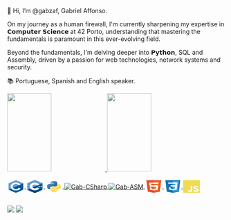 👋 Hi, I’m @gabzaf, Gabriel Affonso.

On my journey as a human firewall, I'm currently sharpening my expertise in 𝗖𝗼𝗺𝗽𝘂𝘁𝗲𝗿 𝗦𝗰𝗶𝗲𝗻𝗰𝗲 at 42 Porto, understanding that mastering the fundamentals is paramount in this ever-evolving field.

Beyond the fundamentals, I'm delving deeper into 𝗣𝘆𝘁𝗵𝗼𝗻, SQL and Assembly, driven by a passion for web technologies, network systems and security.

📚 Portuguese, Spanish and English speaker.

<div>
  <a href="https://github.com/gabzaf">
  <img height="180em" width="45%" src="https://github-readme-stats.vercel.app/api?username=gabzaf&show_icons=true&theme=light&include_all_commits=true&count_private=true"/>
  <img height="180em" width="45%" src="https://github-readme-stats.vercel.app/api/top-langs/?username=gabzaf&layout=compact&langs_count=16&theme=light"/>
</div>
  
<div style="display: inline_block"><br>
  <img align="center" alt="Gab-C" height="30" width="40" src="https://raw.githubusercontent.com/devicons/devicon/master/icons/c/c-original.svg">
  <img align="center" alt="Gab-Cpp" height="30" width="40" src="https://raw.githubusercontent.com/devicons/devicon/master/icons/cplusplus/cplusplus-original.svg">
  <img align="center" alt="Gab-Python" height="30" width="40" src="https://raw.githubusercontent.com/devicons/devicon/master/icons/python/python-original.svg">
  <img align="center" alt="Gab-CSharp" height="30" width="40" src="https://icongr.am/devicon/csharp-original.svg?size=128&color=currentColor">
  <img align="center" alt="Gab-ASM" height="30" width="40" src="https://raw.githubusercontent.com/devicons/devicon/master/icons/assemblyscript/assemblyscript-original.svg">
  <img align="center" alt="Gab-HTML" height="30" width="40" src="https://raw.githubusercontent.com/devicons/devicon/master/icons/html5/html5-original.svg">
  <img align="center" alt="Gab-CSS" height="30" width="40" src="https://raw.githubusercontent.com/devicons/devicon/master/icons/css3/css3-original.svg">
  <img align="center" alt="Gab-JS" height="30" width="40" src="https://raw.githubusercontent.com/devicons/devicon/master/icons/javascript/javascript-plain.svg">
</div>
  
##
  
<div>
  <a href="https://www.linkedin.com/in/gabriel-affonso-0090b836/" target="_blank"><img src="https://img.shields.io/badge/-Linkedin-%230077B5?style=for-the-badge&logo=linkedin&logoColor=white" target="_blank"></a>
  <a href="mailto:gabriel.affonsoo@gmail.com"><img src="https://img.shields.io/badge/Gmail-D14836?style=for-the-badge&logo=gmail&logoColor=white"></a>
</div>

<!---
gabzaf/gabzaf is a ✨ special ✨ repository because its `README.md` (this file) appears on your GitHub profile.
You can click the Preview link to take a look at your changes.
--->
